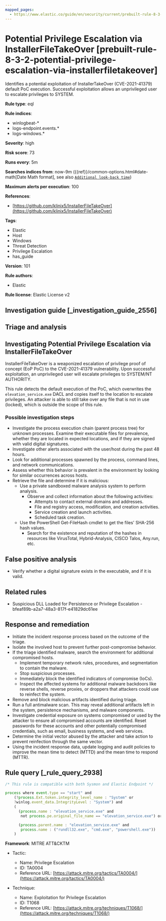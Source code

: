 ```yaml
---
mapped_pages:
  - https://www.elastic.co/guide/en/security/current/prebuilt-rule-8-3-2-potential-privilege-escalation-via-installerfiletakeover.html
---
```


# Potential Privilege Escalation via InstallerFileTakeOver [prebuilt-rule-8-3-2-potential-privilege-escalation-via-installerfiletakeover]

Identifies a potential exploitation of InstallerTakeOver (CVE-2021-41379) default PoC execution. Successful exploitation allows an unprivileged user to escalate privileges to SYSTEM.

**Rule type**: eql

**Rule indices**:

* winlogbeat-*
* logs-endpoint.events.*
* logs-windows.*

**Severity**: high

**Risk score**: 73

**Runs every**: 5m

**Searches indices from**: now-9m ({{ref}}/common-options.html#date-math[Date Math format], see also [`Additional look-back time`](docs-content://solutions/security/detect-and-alert/create-detection-rule.md#rule-schedule))

**Maximum alerts per execution**: 100

**References**:

* [https://github.com/klinix5/InstallerFileTakeOver](https://github.com/klinix5/InstallerFileTakeOver)

**Tags**:

* Elastic
* Host
* Windows
* Threat Detection
* Privilege Escalation
* has_guide

**Version**: 101

**Rule authors**:

* Elastic

**Rule license**: Elastic License v2

## Investigation guide [_investigation_guide_2556]

## Triage and analysis

## Investigating Potential Privilege Escalation via InstallerFileTakeOver

InstallerFileTakeOver is a weaponized escalation of privilege proof of concept (EoP PoC) to the CVE-2021-41379 vulnerability. Upon successful exploitation, an
unprivileged user will escalate privileges to SYSTEM/NT AUTHORITY.

This rule detects the default execution of the PoC, which overwrites the `elevation_service.exe` DACL and copies itself
to the location to escalate privileges. An attacker is able to still take over any file that is not in use (locked),
which is outside the scope of this rule.

### Possible investigation steps

- Investigate the process execution chain (parent process tree) for unknown processes. Examine their executable files
for prevalence, whether they are located in expected locations, and if they are signed with valid digital signatures.
- Investigate other alerts associated with the user/host during the past 48 hours.
- Look for additional processes spawned by the process, command lines, and network communications.
- Assess whether this behavior is prevalent in the environment by looking for similar occurrences across hosts.
- Retrieve the file and determine if it is malicious:
  - Use a private sandboxed malware analysis system to perform analysis.
    - Observe and collect information about the following activities:
      - Attempts to contact external domains and addresses.
      - File and registry access, modification, and creation activities.
      - Service creation and launch activities.
      - Scheduled task creation.
  - Use the PowerShell Get-FileHash cmdlet to get the files' SHA-256 hash values.
    - Search for the existence and reputation of the hashes in resources like VirusTotal, Hybrid-Analysis, CISCO Talos, Any.run, etc.

## False positive analysis

- Verify whether a digital signature exists in the executable, and if it is valid.

## Related rules

- Suspicious DLL Loaded for Persistence or Privilege Escalation - bfeaf89b-a2a7-48a3-817f-e41829dc61ee

## Response and remediation

- Initiate the incident response process based on the outcome of the triage.
- Isolate the involved host to prevent further post-compromise behavior.
- If the triage identified malware, search the environment for additional compromised hosts.
  - Implement temporary network rules, procedures, and segmentation to contain the malware.
  - Stop suspicious processes.
  - Immediately block the identified indicators of compromise (IoCs).
  - Inspect the affected systems for additional malware backdoors like reverse shells, reverse proxies, or droppers that
  attackers could use to reinfect the system.
- Remove and block malicious artifacts identified during triage.
- Run a full antimalware scan. This may reveal additional artifacts left in the system, persistence mechanisms, and
malware components.
- Investigate credential exposure on systems compromised or used by the attacker to ensure all compromised accounts are
identified. Reset passwords for these accounts and other potentially compromised credentials, such as email, business
systems, and web services.
- Determine the initial vector abused by the attacker and take action to prevent reinfection through the same vector.
- Using the incident response data, update logging and audit policies to improve the mean time to detect (MTTD) and the
mean time to respond (MTTR).

## Rule query [_rule_query_2938]

```js
/* This rule is compatible with both Sysmon and Elastic Endpoint */

process where event.type == "start" and
    (?process.Ext.token.integrity_level_name : "System" or
    ?winlog.event_data.IntegrityLevel : "System") and
    (
      (process.name : "elevation_service.exe" and
       not process.pe.original_file_name == "elevation_service.exe") or

      (process.parent.name : "elevation_service.exe" and
       process.name : ("rundll32.exe", "cmd.exe", "powershell.exe"))
    )
```

**Framework**: MITRE ATT&CKTM

* Tactic:

    * Name: Privilege Escalation
    * ID: TA0004
    * Reference URL: [https://attack.mitre.org/tactics/TA0004/](https://attack.mitre.org/tactics/TA0004/)

* Technique:

    * Name: Exploitation for Privilege Escalation
    * ID: T1068
    * Reference URL: [https://attack.mitre.org/techniques/T1068/](https://attack.mitre.org/techniques/T1068/)



